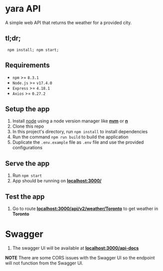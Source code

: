 # yara API
A simple web API that returns the weather for a provided city.

## tl;dr;
```
 npm install; npm start;
```

## Requirements
-   `npm` >= `8.3.1`
-   `Node.js` >= `v17.4.0`
-   `Express` >= `4.18.1`
-   `Axios` >= `0.27.2`

## Setup the app
1. Install [node](https://nodejs.org/en/download/) using a node version manager like **[nvm](https://github.com/creationix/nvm#install-script)** or **[n](https://www.npmjs.com/package/n)**
2. Clone this repo
3. In this project's directory, run `npm install` to install dependencies
4. Run the command `npm run build` to build the application
5. Duplicate the `.env.example` file as `.env` file and use the provided configurations

## Serve the app
1. Run `npm start`
2. App should be running on **[localhost:3000/](http://localhost:3000/)**

## Test the app
1. Go to route **[localhost:3000/api/v2/weather/Toronto](http://localhost:3000/api/v2/weather/Toronto)** to get weather in **Toronto**

# Swagger
1. The swagger UI will be available at **[localhost:3000/api-docs](http://localhost:3000/api-docs)**

**NOTE** There are some CORS issues with the Swagger UI so the endpoint will not function from the Swagger UI.


